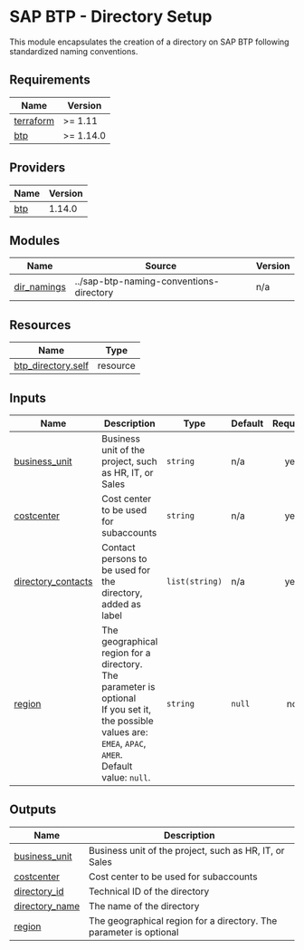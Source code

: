 # SAP BTP - Directory Setup

This module encapsulates the creation of a directory on SAP BTP following standardized naming conventions.

## Requirements

| Name | Version |
|------|---------|
| <a name="requirement_terraform"></a> [terraform](#requirement\_terraform) | >= 1.11 |
| <a name="requirement_btp"></a> [btp](#requirement\_btp) | >= 1.14.0 |

## Providers

| Name | Version |
|------|---------|
| <a name="provider_btp"></a> [btp](#provider\_btp) | 1.14.0 |

## Modules

| Name | Source | Version |
|------|--------|---------|
| <a name="module_dir_namings"></a> [dir\_namings](#module\_dir\_namings) | ../sap-btp-naming-conventions-directory | n/a |

## Resources

| Name | Type |
|------|------|
| [btp_directory.self](https://registry.terraform.io/providers/SAP/btp/latest/docs/resources/directory) | resource |

## Inputs

| Name | Description | Type | Default | Required |
|------|-------------|------|---------|:--------:|
| <a name="input_business_unit"></a> [business\_unit](#input\_business\_unit) | Business unit of the project, such as HR, IT, or Sales | `string` | n/a | yes |
| <a name="input_costcenter"></a> [costcenter](#input\_costcenter) | Cost center to be used for subaccounts | `string` | n/a | yes |
| <a name="input_directory_contacts"></a> [directory\_contacts](#input\_directory\_contacts) | Contact persons to be used for the directory, added as label | `list(string)` | n/a | yes |
| <a name="input_region"></a> [region](#input\_region) | The geographical region for a directory. The parameter is optional<br/>If you set it, the possible values are: `EMEA`, `APAC`, `AMER`.<br/>Default value: `null`. | `string` | `null` | no |

## Outputs

| Name | Description |
|------|-------------|
| <a name="output_business_unit"></a> [business\_unit](#output\_business\_unit) | Business unit of the project, such as HR, IT, or Sales |
| <a name="output_costcenter"></a> [costcenter](#output\_costcenter) | Cost center to be used for subaccounts |
| <a name="output_directory_id"></a> [directory\_id](#output\_directory\_id) | Technical ID of the directory |
| <a name="output_directory_name"></a> [directory\_name](#output\_directory\_name) | The name of the directory |
| <a name="output_region"></a> [region](#output\_region) | The geographical region for a directory. The parameter is optional |
